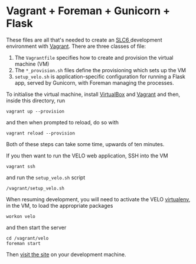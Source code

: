 Vagrant + Foreman + Gunicorn + Flask
====================================

These files are all that's needed to create an [SLC6 ](https://www.scientificlinux.org/) development environment with [Vagrant](http://www.vagrantup.com/).
There are three classes of file:

1. The `Vagrantfile` specifies how to create and provision the virtual machine (VM)
2. The `*_provision.sh` files define the provisioning which sets up the VM
3. `setup_velo.sh` is application-specific configuration for running a Flask app, served by Gunicorn, with Foreman managing the processes.

To initialise the virtual machine, install [VirtualBox](https://www.virtualbox.org/) and [Vagrant](http://docs.vagrantup.com/v2/installation/index.html) and then, inside this directory, run

    vagrant up --provision

and then when prompted to reload, do so with

    vagrant reload --provision

Both of these steps can take some time, upwards of ten minutes.

If you then want to run the VELO web application, SSH into the VM

    vagrant ssh

and run the `setup_velo.sh` script

    /vagrant/setup_velo.sh

When resuming development, you will need to activate the VELO [virtualenv](http://www.virtualenv.org/), in the VM, to load the appropriate packages 

    workon velo

and then start the server

    cd /vagrant/velo
    foreman start

Then [visit the site](http://localhost:5000/) on your development machine.

